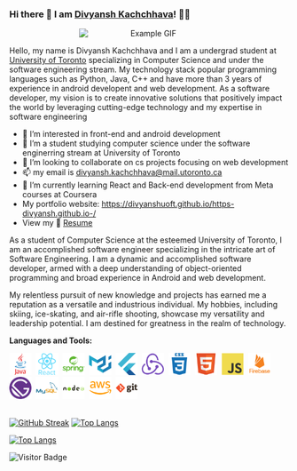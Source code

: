 ### Hi there 👋 I am [Divyansh Kachchhava](https://divyanshuoft.github.io/https-divyansh.github.io-/)! 👨‍💻
<p align="center">
  <img src="https://camo.githubusercontent.com/5ddf73ad3a205111cf8c686f687fc216c2946a75005718c8da5b837ad9de78c9/68747470733a2f2f7468756d62732e6766796361742e636f6d2f4576696c4e657874446576696c666973682d736d616c6c2e676966" alt="Example GIF" width="50%" style="display: block; margin: auto;">
</p>

<!--
**rusty-sj/rusty-sj** is a ✨ _special_ ✨ repository because its `README.md` (this file) appears on your GitHub profile.
Here are some ideas to get you started:

- 🔭 I’m currently working on ...
- 🌱 I’m currently learning ...
- 👯 I’m looking to collaborate on ...
- 🤔 I’m looking for help with ...
- 💬 Ask me about ...
- 📫 How to reach me: ...
- 😄 Pronouns: ...
- ⚡ Fun fact: ...
- 🤔 I’m looking for help with Statistics
- 👯 I’m looking to collaborate on ...
-->

Hello, my name is Divyansh Kachchhava and I am a undergrad student at [University of Toronto](https://www.utoronto.ca/) specializing in Computer Science and under the software engineering stream. My technology stack popular programming languages such as Python, Java, C++ and have more than 3 years of experience in android developent and web development. As a software developer, my vision is to create innovative solutions that positively impact the world by leveraging cutting-edge technology and my expertise in software engineering

- 👀 I’m interested in front-end and android development
- 🌱 I’m a student studying computer science under the software enginerring stream at University of Toronto
- 💞️ I’m looking to collaborate on cs projects focusing on web development
- 📫 my email is divyansh.kachchhava@mail.utoronto.ca 
- 🔭 I’m currently learning React and Back-end development from Meta courses at Coursera
- My portfolio website: https://divyanshuoft.github.io/https-divyansh.github.io-/
- View my 📝 [Resume](https://divyanshuoft.github.io/https-divyansh.github.io-/DivyanshKachchhava.pdf)

As a student of Computer Science at the esteemed University of Toronto, I am an accomplished software engineer specializing in the intricate art of Software Engineering. I am a dynamic and accomplished software developer, armed with a deep understanding of object-oriented programming and broad experience in Android and web development.

My relentless pursuit of new knowledge and projects has earned me a reputation as a versatile and industrious individual. My hobbies, including skiing, ice-skating, and air-rifle shooting, showcase my versatility and leadership potential. I am destined for greatness in the realm of technology.

**Languages and Tools:** 
<div>
  <img src="https://github.com/devicons/devicon/blob/master/icons/java/java-original-wordmark.svg" title="Java" alt="Java" width="40" height="40"/>&nbsp;
  <img src="https://github.com/devicons/devicon/blob/master/icons/react/react-original-wordmark.svg" title="React" alt="React" width="40" height="40"/>&nbsp;
  <img src="https://github.com/devicons/devicon/blob/master/icons/spring/spring-original-wordmark.svg" title="Spring" alt="Spring" width="40" height="40"/>&nbsp;
  <img src="https://github.com/devicons/devicon/blob/master/icons/materialui/materialui-original.svg" title="Material UI" alt="Material UI" width="40" height="40"/>&nbsp;
  <img src="https://github.com/devicons/devicon/blob/master/icons/flutter/flutter-original.svg" title="Flutter" alt="Flutter" width="40" height="40"/>&nbsp;
  <img src="https://github.com/devicons/devicon/blob/master/icons/redux/redux-original.svg" title="Redux" alt="Redux " width="40" height="40"/>&nbsp;
  <img src="https://github.com/devicons/devicon/blob/master/icons/css3/css3-plain-wordmark.svg"  title="CSS3" alt="CSS" width="40" height="40"/>&nbsp;
  <img src="https://github.com/devicons/devicon/blob/master/icons/html5/html5-original.svg" title="HTML5" alt="HTML" width="40" height="40"/>&nbsp;
  <img src="https://github.com/devicons/devicon/blob/master/icons/javascript/javascript-original.svg" title="JavaScript" alt="JavaScript" width="40" height="40"/>&nbsp;
  <img src="https://github.com/devicons/devicon/blob/master/icons/firebase/firebase-plain-wordmark.svg" title="Firebase" alt="Firebase" width="40" height="40"/>&nbsp;
  <img src="https://github.com/devicons/devicon/blob/master/icons/gatsby/gatsby-original.svg" title="Gatsby"  alt="Gatsby" width="40" height="40"/>&nbsp;
  <img src="https://github.com/devicons/devicon/blob/master/icons/mysql/mysql-original-wordmark.svg" title="MySQL"  alt="MySQL" width="40" height="40"/>&nbsp;
  <img src="https://github.com/devicons/devicon/blob/master/icons/nodejs/nodejs-original-wordmark.svg" title="NodeJS" alt="NodeJS" width="40" height="40"/>&nbsp;
  <img src="https://github.com/devicons/devicon/blob/master/icons/amazonwebservices/amazonwebservices-plain-wordmark.svg" title="AWS" alt="AWS" width="40" height="40"/>&nbsp;
  <img src="https://github.com/devicons/devicon/blob/master/icons/git/git-original-wordmark.svg" title="Git" **alt="Git" width="40" height="40"/>
</div><br>

[![GitHub Streak](http://github-readme-streak-stats.herokuapp.com?user=Divyanshuoft&theme=dark&background=000000)](https://git.io/streak-stats) 
[![Top Langs](https://github-readme-stats.vercel.app/api?username=Divyanshuoft&theme=algolia&show_icons=true)](https://github.com/saifurrahman1193)

[![Top Langs](https://github-readme-stats.vercel.app/api/top-langs/?username=Divyanshuoft&layout=compact)](https://github.com/anuraghazra/github-readme-stats)

![Visitor Badge](https://visitor-badge.laobi.icu/badge?page_id=Divyanshuoft.Divyanshuoft)
